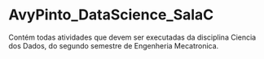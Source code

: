 # AvyPinto_DataScience_SalaC
Contém todas atividades que devem ser executadas da disciplina Ciencia dos Dados, do segundo semestre de Engenheria Mecatronica.
